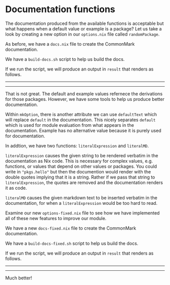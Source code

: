 # Documentation functions

The documentation produced from the available functions is acceptable but what happens when a default value or example is a package?
Let us take a look by creating a new option in our `options.nix` file called `randomPackage`.

[//]: # (./options.nix)

As before, we have a `docs.nix` file to create the CommonMark documentation.

[//]: # (./docs.nix)

We have a `build-docs.sh` script to help us build the docs.

[//]: # (./build-docs.sh)

If we run the script, we will produce an output in `result` that renders as follows.

---

[//]: # (build docs.nix)

---

That is not great.
The default and example values refernece the derivations for those packages.
However, we have some tools to help us produce better documentation.

Within `mkOption`, there is another attribute we can use `defaultText` which will replace `default` in the documentation.
This nicely separates `default` which is used for module evaluation from what appears in the documentation.
Example has no alternative value because it is purely used for documentation.

In addtion, we have two functions: `literalExpression` and `literalMD`.

`literalExpression` causes the given string to be rendered verbatim in the documentation as Nix code.
This is necessary for complex values, e.g. functions, or values that depend on other values or packages.
You could write in `"pkgs.hello"` but then the documention would render with the double quotes implying that it is a string.
Rather if we pass that string to `literalExpression`, the quotes are removed and the documentation renders it as code.

`literalMD` causes the given markdown text to be inserted verbatim in the documentation, for when a `literalExpression` would be too hard to read.

Examine our new `options-fixed.nix` file to see how we have implemented all of these new features to improve our module.

[//]: # (./options-fixed.nix)

We have a new `docs-fixed.nix` file to create the CommonMark documentation.

[//]: # (./docs-fixed.nix)

We have a `build-docs-fixed.sh` script to help us build the docs.

[//]: # (./build-docs-fixed.sh)

If we run the script, we will produce an output in `result` that renders as follows.

---

[//]: # (build docs-fixed.nix)

---

Much better!
